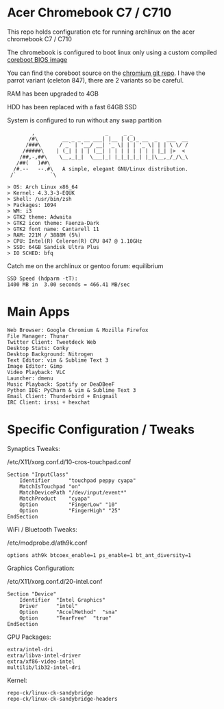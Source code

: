 Acer Chromebook C7 / C710
=========================

This repo holds configuration etc for running archlinux on the acer chromebook
C7 / C710

The chromebook is configured to boot linux only using a custom compiled [coreboot BIOS image](http://www.coreboot.org/Welcome_to_coreboot)

You can find the coreboot source on the [chromium git repo](https://git.chromium.org/gitweb/?p=chromiumos/third_party/coreboot.git).
I have the parrot variant (celeton 847), there are 2 variants so be careful.

RAM has been upgraded to 4GB

HDD has been replaced with a fast 64GB SSD

System is configured to run without any swap partition


            ,                       _     _ _
           /#\        __ _ _ __ ___| |__ | (_)_ __  _   ___  __
          /###\      / _` | '__/ __| '_ \| | | '_ \| | | \ \/ /
         /#####\    | (_| | | | (__| | | | | | | | | |_| |>  <
        /##,-,##\    \__,_|_|  \___|_| |_|_|_|_| |_|\__,_/_/\_\
       /##(   )##\
      /#.--   --.#\   A simple, elegant GNU/Linux distribution.
     /`           `\

    > OS: Arch Linux x86_64
    > Kernel: 4.3.3-3-EQUK
    > Shell: /usr/bin/zsh
    > Packages: 1094
    > WM: i3
    > GTK2 theme: Adwaita
    > GTK2 icon theme: Faenza-Dark
    > GTK2 font name: Cantarell 11
    > RAM: 221M / 3888M (5%)
    > CPU: Intel(R) Celeron(R) CPU 847 @ 1.10GHz
    > SSD: 64GB Sandisk Ultra Plus
    > IO SCHED: bfq


Catch me on the archlinux or gentoo forum: equilibrium

	SSD Speed (hdparm -tT):
	1400 MB in  3.00 seconds = 466.41 MB/sec


Main Apps
=========

    Web Browser: Google Chromium & Mozilla Firefox
    File Manager: Thunar
    Twitter Client: Tweetdeck Web
    Desktop Stats: Conky
    Desktop Background: Nitrogen
    Text Editor: vim & Sublime Text 3
    Image Editor: Gimp
    Video Playback: VLC
    Launcher: dmenu
    Music Playback: Spotify or DeaDBeeF
    Python IDE: PyCharm & vim & Sublime Text 3
    Email Client: Thunderbird + Enigmail
    IRC Client: irssi + hexchat


Specific Configuration / Tweaks
===============================

Synaptics Tweaks:

/etc/X11/xorg.conf.d/10-cros-touchpad.conf

    Section "InputClass"
        Identifier      "touchpad peppy cyapa"
        MatchIsTouchpad "on"
        MatchDevicePath "/dev/input/event*"
        MatchProduct    "cyapa"
        Option          "FingerLow" "10"
        Option          "FingerHigh" "25"
    EndSection

WiFi / Bluetooth Tweaks:

/etc/modprobe.d/ath9k.conf

    options ath9k btcoex_enable=1 ps_enable=1 bt_ant_diversity=1

Graphics Configuration:

/etc/X11/xorg.conf.d/20-intel.conf

    Section "Device"
        Identifier  "Intel Graphics"
        Driver      "intel"
        Option      "AccelMethod"  "sna"
        Option      "TearFree"  "true"
    EndSection

GPU Packages:

    extra/intel-dri
    extra/libva-intel-driver
    extra/xf86-video-intel
    multilib/lib32-intel-dri

Kernel:

    repo-ck/linux-ck-sandybridge
    repo-ck/linux-ck-sandybridge-headers

